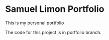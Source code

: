 # Samuel Limon Portfolio
This is my personal portfolio

The code for this project is in portfolio branch.
